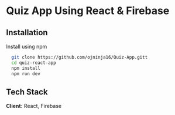 
# Quiz App Using React & Firebase 




## Installation

Install using npm

```bash
  git clone https://github.com/ojninja16/Quiz-App.gitt
  cd quiz-react-app
  npm install 
  npm run dev
```

## Tech Stack

**Client:** React, Firebase

